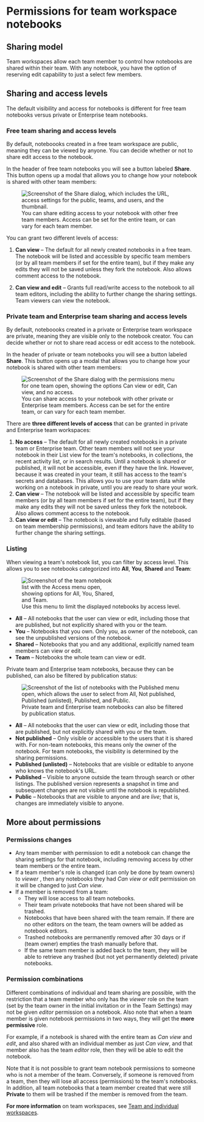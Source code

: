 # Permissions for team workspace notebooks

## Sharing model

Team workspaces allow each team member to control how notebooks are shared within their team. With any notebook, you have the option of reserving edit capability to just a select few members. 


## Sharing and access levels

The default visibility and access for notebooks is different for free team notebooks versus private or Enterprise team notebooks.

### Free team sharing and access levels

By default, noteboooks created in a free team workspace are public, meaning they can be viewed by anyone. You can decide whether or not to share edit access to the notebook.

In the header of free team notebooks you will see a button labeled **Share**. This button opens up a modal that allows you to change how your notebook is shared with other team members:

<figure>
  <img
    class="screenshot" style="max-width:450px;"
    src="/accounts-workspaces/assets/shareNotebookFreeTeam.png"
    alt="Screenshot of the Share dialog, which includes the URL, access settings for the public, teams, and users, and the thumbnail."
  />
  <figcaption>You can share editing access to your notebook with other free team members. Access can be set for the entire team, or can vary for each team member.</figcaption>
</figure>

You can grant two different levels of access:

1. **Can view** – The default for all newly created notebooks in a free team. The notebook will be listed and accessible by specific team members (or by all team members if set for the entire team), but if they make any edits they will not be saved unless they fork the notebook. Also allows comment access to the notebook. 

2. **Can view and edit** – Grants full read/write access to the notebook to all team editors, including the ability to further change the sharing settings. Team viewers can view the notebook. 

### Private team and Enterprise team sharing and access levels

By default, noteboooks created in a private or Enterprise team workspace are private, meaning they are visible only to the notebook creator. You can decide whether or not to share read access or edit access to the notebook.

In the header of private or  team notebooks you will see a button labeled **Share**. This button opens up a modal that allows you to change how your notebook is shared with other team members:

<figure>
  <img
    class="screenshot" style="max-width:450px;"
    src="/accounts-workspaces/assets/sharePrivateTeamEdited.png"
    alt="Screenshot of the Share dialog with the permissions menu for one team open, showing the options Can view or edit, Can view, and no access."
  />
  <figcaption>You can share access to your notebook with other private or Enterprise team members. Access can be set for the entire team, or can vary for each team member.</figcaption>
</figure>

There are **three different levels of access** that can be granted in private and Enterprise team workspaces:

1. **No access** – The default for all newly created notebooks in a private team or Enterprise team. Other team members will not see your notebook in their List view for the team's notebooks, in collections, the recent activity list, or in search results. Until a notebook is shared or published, it will not be accessible, even if they have the link. However, because it was created in your team, it still has access to the team's secrets and databases. This allows you to use your team data while working on a notebook in private, until you are ready to share your work.
2. **Can view** – The notebook will be listed and accessible by specific team members (or by all team members if set for the entire team), but if they make any edits they will not be saved unless they fork the notebook. Also allows comment access to the notebook. 
3. **Can view or edit** – The notebook is viewable and fully editable (based on team membership permissions), and team editors have the ability to further change the sharing settings.

### Listing

When viewing a team's notebook list, you can filter by access level. This allows you to see notebooks categorized into **All**, **You**, **Shared** and **Team**:

<figure>
  <img
    class="screenshot" style="max-width:250px;"
    src="/accounts-workspaces/assets/notebookAccessList@1.png"
    alt="Screenshot of the team notebook list with the Access menu open, showing options for All, You, Shared, and Team."
  />
  <figcaption>Use this menu to limit the displayed notebooks by access level. </figcaption>
</figure>

- **All** – All notebooks that the user can view or edit, including those that are published, but not explicitly shared with you or the team.
- **You** – Notebooks that you own. Only you, as owner of the notebook, can see the unpublished versions of the notebook.
- **Shared** – Notebooks that you and any additional, explicitly named team members can view or edit.
- **Team** – Notebooks the whole team can view or edit.

Private team and Enterprise team notebooks, because they can be published, can also be filtered by publication status:

<figure>
  <img
    class="screenshot" style="max-width:425px;"
    src="/accounts-workspaces/assets/notebookAccessListPrivate.png"
    alt="Screenshot of the list of notebooks with the Published menu open, which allows the user to select from All, Not published, Published (unlisted), Published, and Public."
  />
  <figcaption>Private team and Enterprise team notebooks can also be filtered by publication status. </figcaption>
</figure>

- **All** – All notebooks that the user can view or edit, including those that are published, but not explicitly shared with you or the team.
- **Not published** – Only visible or accessible to the users that it is shared with. For non-team notebooks, this means only the owner of the notebook. For team notebooks, the visibility is determined by the sharing permissions.
- **Published (unlisted)** – Notebooks that are visible or editable to anyone who knows the notebook's URL.
- **Published** – Visible to anyone outside the team through search or other listings. The published version represents a snapshot in time and subsequent changes are not visible until the notebook is republished.
- **Public** – Notebooks that are visible to anyone and are *live*; that is, changes are immediately visible to anyone.

## More about permissions

### Permissions changes

* Any team member with permission to edit a notebook can change the sharing settings for that notebook, including removing access by other team members or the entire team. 
* If a team member's role is changed (can only be done by team owners) to _viewer_ , then any notebooks they had _Can view or edit_ permission on it will be changed to just _Can view_. 
* If a member is removed from a team:
  * They will lose access to all team notebooks.
  * Their team private notebooks that have not been shared will be trashed.
  * Notebooks that have been shared with the team remain. If there are no other editors on the team, the team owners will be added as notebook editors.
  * Trashed notebooks are permanently removed after 30 days or if (team owner) empties the trash manually before that.
  * If the same team member is added back to the team, they will be able to retrieve any trashed (but not yet permanently deleted) private notebooks.


### Permission combinations

Different combinations of individual and team sharing are possible, with the restriction that a team member who only has the _viewer_ role on the team (set by the team owner in the initial invitation or in the Team Settings) may not be given _editor_ permission on a notebook. Also note that when a team member is given notebook permissions in two ways, they will get the **more permissive** role. 

For example, if a notebook is shared with the entire team as _Can view_ and _edit_, and also shared with an individual member as just _Can view_, and that member also has the team _editor_ role, then they will be able to edit the notebook. 

Note that it is not possible to grant team notebook permissions to someone who is not a member of the team. Conversely, if someone is removed from a team, then they will lose all access (permissions) to the team's notebooks. In addition, all team notebooks that a team member created that were still **Private** to them will be trashed if the member is removed from the team. 


 
**For more information** on team workspaces, see [Team and individual workspaces](https://observablehq.com/@observablehq/team-and-individual-workspaces?collection=@observablehq/workspaces).
